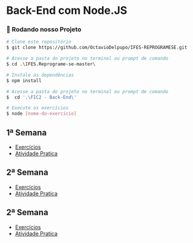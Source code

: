 # Back-End com Node.JS

### 🎲 Rodando nosso Projeto

```bash
# Clone este repositório
$ git clone https://github.com/OctavioDelpupo/IFES-REPROGRAMESE.git

# Acesse a pasta do projeto no terminal ou prompt de comando
$ cd .\IFES.Reprograme-se-master\

# Instale as dependências
$ npm install

# Acesse a pasta do projeto no terminal ou prompt de comando
$  cd '.\FIC2 - Back-End\'

# Execute os exercícios
$ node [nome-do-exercício]

```

## 1ª Semana

- [Exercícios](./Módulo%201%20-%20Node.JS/Exercicio/)
- [Atividade Pratica](./Módulo%201%20-%20Node.JS/Trabalho%20Prático%20da%201ª%20Semana/)

## 2ª Semana

- [Exercícios]()
- [Atividade Pratica]()

## 2ª Semana

- [Exercícios](./Módulo%203%20-%20Node.JS/Exercicio/)
- [Atividade Pratica]()
